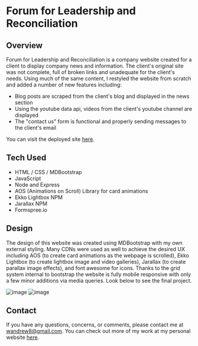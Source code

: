 # Forum for Leadership and Reconciliation

## Overview 
Forum for Leadership and Reconciliation is a company website created for a client to display company news and information. The client's original site was not complete, full of broken links and unadequate for the client's needs. Using much of the same content, I restyled the website from scratch and added a number of new features including:
* Blog posts are scraped from the client's blog and displayed in the news section
* Using the youtube data api, videos from the client's youtube channel are displayed 
* The "contact us" form is functional and properly sending messages to the client's email

You can visit the deployed site [here](https://forumlr.herokuapp.com/).

## Tech Used 
* HTML / CSS / MDBootstrap
* JavaScript
* Node and Express 
* AOS (Animations on Scroll) Library for card animations
* Ekko Lightbox NPM
* Jarallax NPM
* Formspree.io

## Design
The design of this website was created using MDBootstrap with my own external styling. Many CDNs were used as well to achieve the desired UX including AOS (to create card animations as the webpage is scrolled), Ekko Lightbox (to create lightbox image and video galleries), Jarallax (to create parallax image effects), and font awesome for icons. Thanks to the grid system internal to bootstrap the website is fully mobile responsive with only a few minor additions via media queries. Look below to see the final project. 

![image](../images/news-desktop.gif) ![image](../images/mobile.gif)

## Contact
If you have any questions, concerns, or comments, please contact me at wandrew8@gmail.com. You can check out more of my work at my personal website [here](http://www.andrewjohnweiss.com).